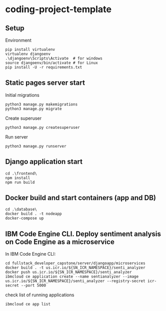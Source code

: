 # coding-project-template
## Setup
Environment
```cd .\server\
pip install virtualenv
virtualenv djangoenv
.\djangoenv\Scripts\Activate  # for windows
source djangoenv/bin/activate # for Linux
pip install -U -r requirements.txt
```

## Static pages server start
Initial migrations
```
python3 manage.py makemigrations
python3 manage.py migrate
```

Create superuser
```
python3 manage.py createsuperuser
```

Run server
```
python3 manage.py runserver
```

## Django application start
```
cd .\frontend\
npm install
npm run build
```

## Docker build and start containers (app and DB)
```
cd .\database\
docker build . -t nodeapp
docker-compose up
```

## IBM Code Engine CLI. Deploy sentiment analysis on Code Engine as a microservice

In IBM Code Engine CLI:

```
cd fullstack_developer_capstone/server/djangoapp/microservices
docker build . -t us.icr.io/${SN_ICR_NAMESPACE}/senti_analyzer
docker push us.icr.io/${SN_ICR_NAMESPACE}/senti_analyzer
ibmcloud ce application create --name sentianalyzer --image us.icr.io/${SN_ICR_NAMESPACE}/senti_analyzer --registry-secret icr-secret --port 5000
```

check list of running applications
```
ibmcloud ce app list
```